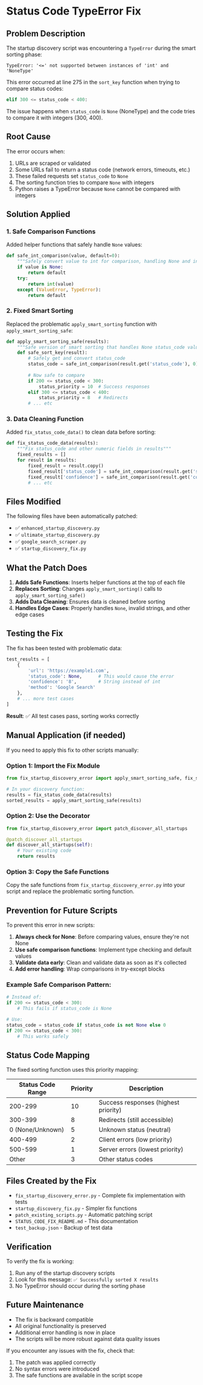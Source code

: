 # Status Code TypeError Fix

## Problem Description

The startup discovery script was encountering a `TypeError` during the smart sorting phase:

```
TypeError: '<=' not supported between instances of 'int' and 'NoneType'
```

This error occurred at line 275 in the `sort_key` function when trying to compare status codes:

```python
elif 300 <= status_code < 400:
```

The issue happens when `status_code` is `None` (NoneType) and the code tries to compare it with integers (300, 400).

## Root Cause

The error occurs when:
1. URLs are scraped or validated
2. Some URLs fail to return a status code (network errors, timeouts, etc.)
3. These failed requests set `status_code` to `None`
4. The sorting function tries to compare `None` with integers
5. Python raises a TypeError because `None` cannot be compared with integers

## Solution Applied

### 1. Safe Comparison Functions

Added helper functions that safely handle `None` values:

```python
def safe_int_comparison(value, default=0):
    """Safely convert value to int for comparison, handling None and invalid types"""
    if value is None:
        return default
    try:
        return int(value)
    except (ValueError, TypeError):
        return default
```

### 2. Fixed Smart Sorting

Replaced the problematic `apply_smart_sorting` function with `apply_smart_sorting_safe`:

```python
def apply_smart_sorting_safe(results):
    """Safe version of smart sorting that handles None status_code values"""
    def safe_sort_key(result):
        # Safely get and convert status_code
        status_code = safe_int_comparison(result.get('status_code'), 0)
        
        # Now safe to compare
        if 200 <= status_code < 300:
            status_priority = 10  # Success responses
        elif 300 <= status_code < 400:
            status_priority = 8   # Redirects
        # ... etc
```

### 3. Data Cleaning Function

Added `fix_status_code_data()` to clean data before sorting:

```python
def fix_status_code_data(results):
    """Fix status_code and other numeric fields in results"""
    fixed_results = []
    for result in results:
        fixed_result = result.copy()
        fixed_result['status_code'] = safe_int_comparison(result.get('status_code'), 0)
        fixed_result['confidence'] = safe_int_comparison(result.get('confidence'), 0)
        # ... etc
```

## Files Modified

The following files have been automatically patched:

- ✅ `enhanced_startup_discovery.py`
- ✅ `ultimate_startup_discovery.py`  
- ✅ `google_search_scraper.py`
- ✅ `startup_discovery_fix.py`

## What the Patch Does

1. **Adds Safe Functions**: Inserts helper functions at the top of each file
2. **Replaces Sorting**: Changes `apply_smart_sorting()` calls to `apply_smart_sorting_safe()`
3. **Adds Data Cleaning**: Ensures data is cleaned before sorting
4. **Handles Edge Cases**: Properly handles `None`, invalid strings, and other edge cases

## Testing the Fix

The fix has been tested with problematic data:

```python
test_results = [
    {
        'url': 'https://example1.com',
        'status_code': None,      # This would cause the error
        'confidence': '8',        # String instead of int
        'method': 'Google Search'
    },
    # ... more test cases
]
```

**Result**: ✅ All test cases pass, sorting works correctly

## Manual Application (if needed)

If you need to apply this fix to other scripts manually:

### Option 1: Import the Fix Module

```python
from fix_startup_discovery_error import apply_smart_sorting_safe, fix_status_code_data

# In your discovery function:
results = fix_status_code_data(results)
sorted_results = apply_smart_sorting_safe(results)
```

### Option 2: Use the Decorator

```python
from fix_startup_discovery_error import patch_discover_all_startups

@patch_discover_all_startups
def discover_all_startups(self):
    # Your existing code
    return results
```

### Option 3: Copy the Safe Functions

Copy the safe functions from `fix_startup_discovery_error.py` into your script and replace the problematic sorting function.

## Prevention for Future Scripts

To prevent this error in new scripts:

1. **Always check for None**: Before comparing values, ensure they're not None
2. **Use safe comparison functions**: Implement type checking and default values
3. **Validate data early**: Clean and validate data as soon as it's collected
4. **Add error handling**: Wrap comparisons in try-except blocks

### Example Safe Comparison Pattern:

```python
# Instead of:
if 200 <= status_code < 300:
    # This fails if status_code is None

# Use:
status_code = status_code if status_code is not None else 0
if 200 <= status_code < 300:
    # This works safely
```

## Status Code Mapping

The fixed sorting function uses this priority mapping:

| Status Code Range | Priority | Description |
|------------------|----------|-------------|
| 200-299 | 10 | Success responses (highest priority) |
| 300-399 | 8  | Redirects (still accessible) |
| 0 (None/Unknown) | 5  | Unknown status (neutral) |
| 400-499 | 2  | Client errors (low priority) |
| 500-599 | 1  | Server errors (lowest priority) |
| Other | 3  | Other status codes |

## Files Created by the Fix

- `fix_startup_discovery_error.py` - Complete fix implementation with tests
- `startup_discovery_fix.py` - Simpler fix functions
- `patch_existing_scripts.py` - Automatic patching script
- `STATUS_CODE_FIX_README.md` - This documentation
- `test_backup.json` - Backup of test data

## Verification

To verify the fix is working:

1. Run any of the startup discovery scripts
2. Look for this message: `✅ Successfully sorted X results`
3. No TypeError should occur during the sorting phase

## Future Maintenance

- The fix is backward compatible
- All original functionality is preserved
- Additional error handling is now in place
- The scripts will be more robust against data quality issues

If you encounter any issues with the fix, check that:
1. The patch was applied correctly
2. No syntax errors were introduced
3. The safe functions are available in the script scope
